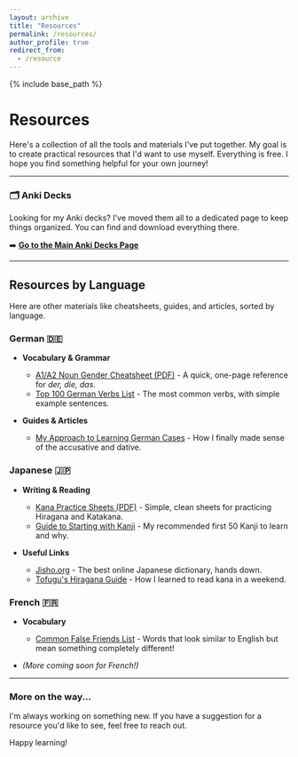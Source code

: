 ```yaml
---
layout: archive
title: "Resources"
permalink: /resources/
author_profile: true
redirect_from:
  - /resource
---
```


{% include base_path %}

# Resources

Here's a collection of all the tools and materials I've put together. My goal is to create practical resources that I'd want to use myself. Everything is free. I hope you find something helpful for your own journey!

***

### 🗂️ Anki Decks

Looking for my Anki decks? I've moved them all to a dedicated page to keep things organized. You can find and download everything there.

➡️ **[Go to the Main Anki Decks Page](link-to-your-anki-page.html)**

***

## Resources by Language

Here are other materials like cheatsheets, guides, and articles, sorted by language.

### German 🇩🇪

*   **Vocabulary & Grammar**
    *   [A1/A2 Noun Gender Cheatsheet (PDF)](link-to-german-noun-cheatsheet.pdf) - A quick, one-page reference for *der, die, das*.
    *   [Top 100 German Verbs List](link-to-german-verbs-list.html) - The most common verbs, with simple example sentences.

*   **Guides & Articles**
    *   [My Approach to Learning German Cases](link-to-german-cases-article.html) - How I finally made sense of the accusative and dative.

### Japanese 🇯🇵

*   **Writing & Reading**
    *   [Kana Practice Sheets (PDF)](link-to-kana-practice-sheets.pdf) - Simple, clean sheets for practicing Hiragana and Katakana.
    *   [Guide to Starting with Kanji](link-to-kanji-guide-article.html) - My recommended first 50 Kanji to learn and why.

*   **Useful Links**
    *   [Jisho.org](https://jisho.org/) - The best online Japanese dictionary, hands down.
    *   [Tofugu's Hiragana Guide](https://www.tofugu.com/japanese/learn-hiragana/) - How I learned to read kana in a weekend.

### French 🇫🇷

*   **Vocabulary**
    *   [Common False Friends List](link-to-french-false-friends.html) - Words that look similar to English but mean something completely different!

*   *(More coming soon for French!)*

***

### More on the way...

I'm always working on something new. If you have a suggestion for a resource you'd like to see, feel free to reach out.

Happy learning!
